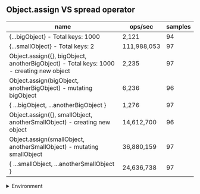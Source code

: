 ## Object.assign VS spread operator

|name|ops/sec|samples|
|-|-|-|
|{...bigObject} - Total keys: 1000|2,121|94|
|{...smallObject} - Total keys: 2|111,988,053|97|
|Object.assign({}, bigObject, anotherBigObject) - Total keys: 1000 - creating new object|2,235|97|
|Object.assign(bigObject, anotherBigObject) - mutating bigObject|6,236|96|
|{ ...bigObject, ...anotherBigObject }|1,276|97|
|Object.assign({}, smallObject, anotherSmallObject) - creating new object|14,612,700|96|
|Object.assign(smallObject, anotherSmallObject) - mutating smallObject|36,880,159|97|
|{ ...smallObject, ...anotherSmallObject }|24,636,738|97|


<details>
<summary>Environment</summary>

* __Machine:__ linux x64 | 4 vCPUs | 15.6GB Mem
* __Run:__ Sun Mar 10 2024 16:18:32 GMT+0000 (Coordinated Universal Time)
</details>

<!--
{"environment":{"platform":"linux","arch":"x64","cpus":4,"totalMemory":15.606491088867188},"benchmarks":[{"name":"{...bigObject} - Total keys: 1000","opsSec":2120.6432730495217,"samples":2},{"name":"{...smallObject} - Total keys: 2","opsSec":111988052.92557597,"samples":6},{"name":"Object.assign({}, bigObject, anotherBigObject) - Total keys: 1000 - creating new object","opsSec":2234.596228398227,"samples":3},{"name":"Object.assign(bigObject, anotherBigObject) - mutating bigObject","opsSec":6236.381455950583,"samples":3},{"name":"{ ...bigObject, ...anotherBigObject }","opsSec":1276.1475012677315,"samples":4},{"name":"Object.assign({}, smallObject, anotherSmallObject) - creating new object","opsSec":14612699.700755196,"samples":5},{"name":"Object.assign(smallObject, anotherSmallObject) - mutating smallObject","opsSec":36880158.599188246,"samples":5},{"name":"{ ...smallObject, ...anotherSmallObject }","opsSec":24636737.886549193,"samples":5}]}-->
